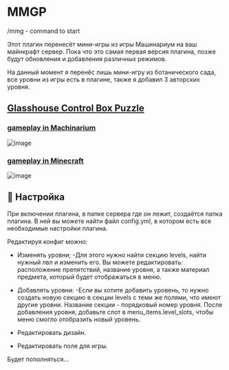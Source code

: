 # MMGP
/mmg - command to start

Этот плагин перенесёт мини-игры из игры Машинариум на ваш майнкрафт сервер.
Пока что это самая первая версия плагина, позже будут обновления и добавления различных режимов.

На данный момент я перенёс лишь мини-игру из ботанического сада, все уровни из игры есть в плагине, также я добавил 3 авторских уровня.

## [Glasshouse Control Box Puzzle](https://machinarium.fandom.com/wiki/Glasshouse_Control_Box_Puzzle)
### [gameplay in Machinarium](https://youtu.be/MPcC6KyuT4U)
![image](https://user-images.githubusercontent.com/90723848/234963611-31c3a9b1-de6b-4971-9b50-4cbe60635fb2.png)
### [gameplay in Minecraft](https://youtu.be/82qq16oVpa8)
![image](https://user-images.githubusercontent.com/90723848/234976123-855aa132-1806-4198-971a-7715e22a4316.png)

## 🔧 Настройка
При включении плагина, в папке сервера где он лежит, создаётся папка плагина. В ней вы можете найти файл config.yml, в котором есть все необходимые настройки плагина.

Редактируя конфиг можно:
* Изменять уровни;
-Для этого нужно найти секцию levels, найти нужный лвл и изменить его. Вы можете редактировать: расположение препятствий, название уровня, а также материал предмета, который будет отображаться в меню.

* Добавлять уровни:
-Если вы хотите добавить уровень, то нужно создать новую секцию в секции levels с теми же полями, что имеют другие уровни. Название секции - порядковый номер уровня. После добавления уровня, добавьте слот в menu_items.level_slots, чтобы меню смогло отобразить новый уровень.

* Редактировать дизайн.
* Редактировать поле для игры.

Будет пополняться...
